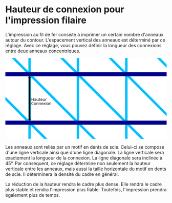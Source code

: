Hauteur de connexion pour l'impression filaire
====
L'impression au fil de fer consiste à imprimer un certain nombre d'anneaux autour du contour. L'espacement vertical des anneaux est déterminé par ce réglage. Avec ce réglage, vous pouvez définir la longueur des connexions entre deux anneaux concentriques.

![Impression filaire visualisé de côté, marquant la hauteur](../images/wireframe_height_fr.svg)

Les anneaux sont reliés par un motif en dents de scie. Celui-ci se compose d'une ligne verticale ainsi que d'une ligne diagonale. La ligne verticale sera exactement la longueur de la connexion. La ligne diagonale sera inclinée à 45°. Par conséquent, ce réglage détermine non seulement la hauteur verticale entre les anneaux, mais aussi la taille horizontale du motif en dents de scie. Il déterminera la densité du cadre en général.

La réduction de la hauteur rendra le cadre plus dense. Elle rendra le cadre plus stable et rendra l'impression plus fiable. Toutefois, l'impression prendra également plus de temps.
